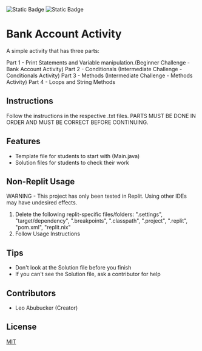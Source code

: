 ![Static Badge](https://img.shields.io/badge/Activity%20-pink) ![Static Badge](https://img.shields.io/badge/Beginner-green) 

# Bank Account Activity
A simple activity that has three parts:

Part 1 - Print Statements and Variable manipulation.(Beginner Challenge - Bank Account Activity)
Part 2 - Conditionals (Intermediate Challenge - Conditionals Activity)
Part 3 - Methods (Intermediate Challenge - Methods Activity)
Part 4 - Loops and String Methods

## Instructions
Follow the instructions in the respective .txt files. PARTS MUST BE DONE IN ORDER AND MUST BE CORRECT BEFORE CONTINUING. 

## Features
- Template file for students to start with (Main.java)
- Solution files for students to check their work 

## Non-Replit Usage
WARNING - This project has only been tested in Replit. Using other IDEs may have undesired effects.
1. Delete the following replit-specific files/folders: ".settings", "target/dependency", ".breakpoints", ".classpath", ".project", ".replit", "pom.xml", "replit.nix"
2. Follow Usage Instructions

## Tips
- Don't look at the Solution file before you finish
- If you can't see the Solution file, ask a contributor for help 
  
## Contributors
- Leo Abubucker (Creator)

## License
[MIT](https://choosealicense.com/licenses/mit/)

